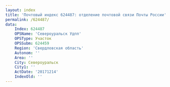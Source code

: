 ```yaml
---
layout: index
title: 'Почтовый индекс 624487: отделение почтовой связи Почты России'
permalink: /624487/
data:
    Index: 624487
    OPSName: 'Североуральск Удпп'
    OPSType: Участок
    OPSSubm: 624459
    Region: 'Свердловская область'
    Autonom: ''
    Area: ''
    City: Североуральск
    City1: ''
    ActDate: '20171214'
    IndexOld: ''
---
```

